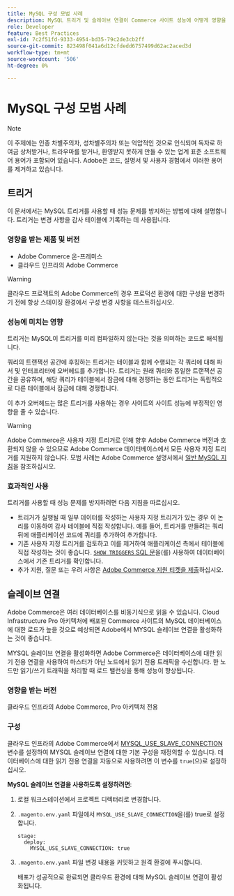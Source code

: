 ```yaml
---
title: MySQL 구성 모범 사례
description: MySQL 트리거 및 슬레이브 연결이 Commerce 사이트 성능에 어떻게 영향을 주는지 그리고 이를 효과적으로 사용하는 방법에 대해 알아봅니다.
role: Developer
feature: Best Practices
exl-id: 7c2f51fd-9333-4954-bd35-79c2de3cb2ff
source-git-commit: 823498f041a6d12cfdedd6757499d62ac2aced3d
workflow-type: tm+mt
source-wordcount: '506'
ht-degree: 0%

---
```


# MySQL 구성 모범 사례

>[!NOTE]
>
>이 주제에는 인종 차별주의자, 성차별주의자 또는 억압적인 것으로 인식되며 독자로 하여금 상처받거나, 트라우마를 받거나, 환영받지 못하게 만들 수 있는 업계 표준 소프트웨어 용어가 포함되어 있습니다. Adobe은 코드, 설명서 및 사용자 경험에서 이러한 용어를 제거하고 있습니다.

## 트리거

이 문서에서는 MySQL 트리거를 사용할 때 성능 문제를 방지하는 방법에 대해 설명합니다. 트리거는 변경 사항을 감사 테이블에 기록하는 데 사용됩니다.

### 영향을 받는 제품 및 버전

- Adobe Commerce 온-프레미스
- 클라우드 인프라의 Adobe Commerce

>[!WARNING]
>
>클라우드 프로젝트의 Adobe Commerce의 경우 프로덕션 환경에 대한 구성을 변경하기 전에 항상 스테이징 환경에서 구성 변경 사항을 테스트하십시오.

### 성능에 미치는 영향

트리거는 MySQL이 트리거를 미리 컴파일하지 않는다는 것을 의미하는 코드로 해석됩니다.

쿼리의 트랜잭션 공간에 후킹하는 트리거는 테이블과 함께 수행되는 각 쿼리에 대해 파서 및 인터프리터에 오버헤드를 추가합니다. 트리거는 원래 쿼리와 동일한 트랜잭션 공간을 공유하며, 해당 쿼리가 테이블에서 잠금에 대해 경쟁하는 동안 트리거는 독립적으로 다른 테이블에서 잠금에 대해 경쟁합니다.

이 추가 오버헤드는 많은 트리거를 사용하는 경우 사이트의 사이트 성능에 부정적인 영향을 줄 수 있습니다.

>[!WARNING]
>
>Adobe Commerce은 사용자 지정 트리거로 인해 향후 Adobe Commerce 버전과 호환되지 않을 수 있으므로 Adobe Commerce 데이터베이스에서 모든 사용자 지정 트리거를 지원하지 않습니다. 모범 사례는 Adobe Commerce 설명서에서 [일반 MySQL 지침](../../../installation/prerequisites/database/mysql.md)을 참조하십시오.

### 효과적인 사용

트리거를 사용할 때 성능 문제를 방지하려면 다음 지침을 따르십시오.

- 트리거가 실행될 때 일부 데이터를 작성하는 사용자 지정 트리거가 있는 경우 이 논리를 이동하여 감사 테이블에 직접 작성합니다. 예를 들어, 트리거를 만들려는 쿼리 뒤에 애플리케이션 코드에 쿼리를 추가하여 추가합니다.
- 기존 사용자 지정 트리거를 검토하고 이를 제거하여 애플리케이션 측에서 테이블에 직접 작성하는 것이 좋습니다. [`SHOW TRIGGERS` SQL 문](https://dev.mysql.com/doc/refman/8.0/en/show-triggers.html)을(를) 사용하여 데이터베이스에서 기존 트리거를 확인합니다.
- 추가 지원, 질문 또는 우려 사항은 [Adobe Commerce 지원 티켓을 제출](https://experienceleague.adobe.com/docs/commerce-knowledge-base/kb/help-center-guide/magento-help-center-user-guide.html?#submit-ticket)하십시오.

## 슬레이브 연결

Adobe Commerce은 여러 데이터베이스를 비동기식으로 읽을 수 있습니다. Cloud Infrastructure Pro 아키텍처에 배포된 Commerce 사이트의 MySQL 데이터베이스에 대한 로드가 높을 것으로 예상되면 Adobe에서 MYSQL 슬레이브 연결을 활성화하는 것이 좋습니다.

MYSQL 슬레이브 연결을 활성화하면 Adobe Commerce은 데이터베이스에 대한 읽기 전용 연결을 사용하여 마스터가 아닌 노드에서 읽기 전용 트래픽을 수신합니다. 한 노드만 읽기/쓰기 트래픽을 처리할 때 로드 밸런싱을 통해 성능이 향상됩니다.

### 영향을 받는 버전

클라우드 인프라의 Adobe Commerce, Pro 아키텍처 전용

### 구성

클라우드 인프라의 Adobe Commerce에서 [MYSQL_USE_SLAVE_CONNECTION](https://experienceleague.adobe.com/docs/commerce-cloud-service/user-guide/configure/env/stage/variables-deploy.html#mysql_use_slave_connection) 변수를 설정하여 MYSQL 슬레이브 연결에 대한 기본 구성을 재정의할 수 있습니다. 데이터베이스에 대한 읽기 전용 연결을 자동으로 사용하려면 이 변수를 `true`(으)로 설정하십시오.

**MySQL 슬레이브 연결을 사용하도록 설정하려면**:

1. 로컬 워크스테이션에서 프로젝트 디렉터리로 변경합니다.

1. `.magento.env.yaml` 파일에서 `MYSQL_USE_SLAVE_CONNECTION`을(를) true로 설정합니다.

   ```
   stage:
     deploy:
       MYSQL_USE_SLAVE_CONNECTION: true
   ```

1. `.magento.env.yaml` 파일 변경 내용을 커밋하고 원격 환경에 푸시합니다.

   배포가 성공적으로 완료되면 클라우드 환경에 대해 MySQL 슬레이브 연결이 활성화됩니다.
